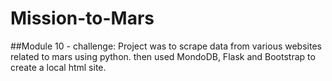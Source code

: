 # Mission-to-Mars
##Module 10 - challenge:
Project was to scrape data from various websites related to mars using python. then used MondoDB, Flask and Bootstrap to create a local html site.

